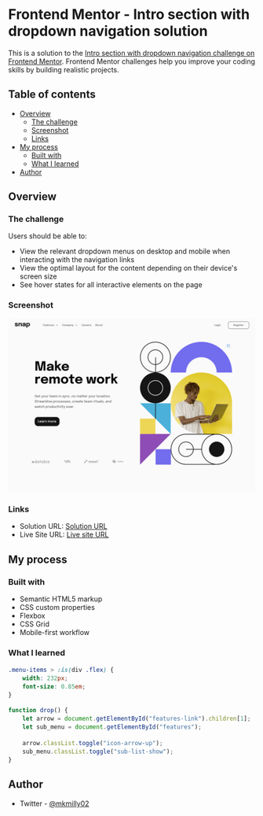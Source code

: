 # Frontend Mentor - Intro section with dropdown navigation solution

This is a solution to the [Intro section with dropdown navigation challenge on Frontend Mentor](https://www.frontendmentor.io/challenges/intro-section-with-dropdown-navigation-ryaPetHE5). Frontend Mentor challenges help you improve your coding skills by building realistic projects.

## Table of contents

-   [Overview](#overview)
    -   [The challenge](#the-challenge)
    -   [Screenshot](#screenshot)
    -   [Links](#links)
-   [My process](#my-process)
    -   [Built with](#built-with)
    -   [What I learned](#what-i-learned)
-   [Author](#author)

## Overview

### The challenge

Users should be able to:

-   View the relevant dropdown menus on desktop and mobile when interacting with the navigation links
-   View the optimal layout for the content depending on their device's screen size
-   See hover states for all interactive elements on the page

### Screenshot

![](./screenshot.png)

### Links

-   Solution URL: [Solution URL](https://www.frontendmentor.io/solutions/intro-section-with-dropdown-navigation-WIf3wIhWzv)
-   Live Site URL: [Live site URL](https://mk-milly02.github.io/intro-section-with-dropdown-navigation/)

## My process

### Built with

-   Semantic HTML5 markup
-   CSS custom properties
-   Flexbox
-   CSS Grid
-   Mobile-first workflow

### What I learned

```css
.menu-items > :is(div .flex) {
	width: 232px;
	font-size: 0.85em;
}
```

```js
function drop() {
	let arrow = document.getElementById("features-link").children[1];
	let sub_menu = document.getElementById("features");

	arrow.classList.toggle("icon-arrow-up");
	sub_menu.classList.toggle("sub-list-show");
}
```

## Author

-   Twitter - [@mkmilly02](https://www.twitter.com/mkmilly02)
